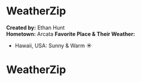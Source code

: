 # WeatherZip

**Created by:** Ethan Hunt  
**Hometown:** Arcata 
**Favorite Place & Their Weather:**
- Hawaii, USA: Sunny & Warm ☀️  
# WeatherZip
